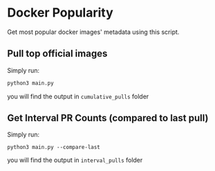 # Docker Popularity

Get most popular docker images' metadata using this script.

## Pull top official images

Simply run:
```sh
python3 main.py
```
you will find the output in `cumulative_pulls` folder
## Get Interval PR Counts (compared to last pull)

Simply run:
```
python3 main.py --compare-last
```
you will find the output in `interval_pulls` folder

